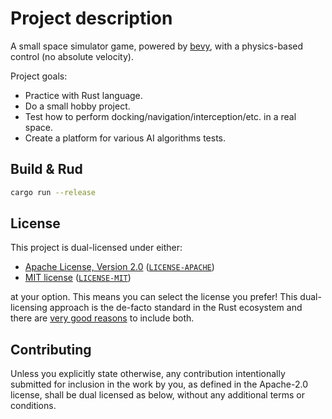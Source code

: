 # Project description

A small space simulator game, powered by [bevy](https://github.com/bevyengine/bevy), with a physics-based control (no absolute velocity).

Project goals:

- Practice with Rust language.
- Do a small hobby project.
- Test how to perform docking/navigation/interception/etc. in a real space.
- Create a platform for various AI algorithms tests.

## Build & Rud

```sh
cargo run --release
```

## License

This project is dual-licensed under either:

- [Apache License, Version 2.0](https://www.apache.org/licenses/LICENSE-2.0) ([`LICENSE-APACHE`](LICENSE-APACHE))
- [MIT license](https://opensource.org/licenses/MIT) ([`LICENSE-MIT`](LICENSE-MIT))

at your option.
This means you can select the license you prefer!
This dual-licensing approach is the de-facto standard in the Rust ecosystem and there are [very good reasons](https://github.com/bevyengine/bevy/issues/2373) to include both.

## Contributing

Unless you explicitly state otherwise, any contribution intentionally submitted
for inclusion in the work by you, as defined in the Apache-2.0 license, shall be
dual licensed as below, without any additional terms or conditions.
